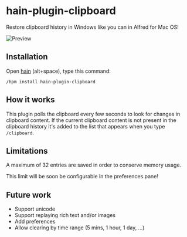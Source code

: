 # hain-plugin-clipboard
Restore clipboard history in Windows like you can in Alfred for Mac OS!

![Preview](https://cloud.githubusercontent.com/assets/1255926/14882952/fde8679a-0d6d-11e6-8cae-7b166a755c7b.png)

## Installation

Open [hain](https://github.com/appetizermonster/hain) (alt+space), type this command: 
```
/hpm install hain-plugin-clipboard
```

## How it works

This plugin polls the clipboard every few seconds to look for changes in clipboard content.
If the current clipboard content is not present in the clipboard history it's added to the list that appears when you type `/clipboard`.

## Limitations

A maximum of 32 entries are saved in order to conserve memory usage.

This limit will be soon be configurable in the preferences pane!

## Future work

- Support unicode
- Support replaying rich text and/or images
- Add preferences
- Allow clearing by time range (5 mins, 1 hour, 1 day, ...)
